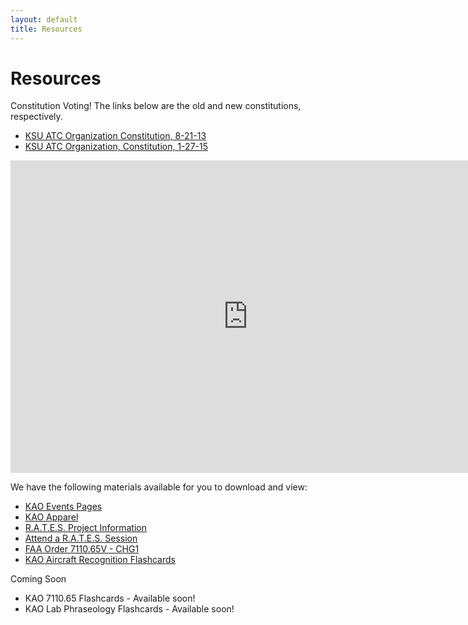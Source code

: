 ```yaml
---
layout: default
title: Resources
---
```

# Resources

Constitution Voting! The links below are the old and new constitutions, respectively.

- [KSU ATC Organization Constitution, 8-21-13](https://www.dropbox.com/s/74iuv9bf8z95pg9/KAO%20Constitution%20-%20Eff.%20Fall%202014.pdf)
- [KSU ATC Organization, Constitution, 1-27-15](https://www.dropbox.com/s/xnafgkd2lkajg5u/KAO%20Consitution%20-%20Eff.%20Spring%202015.pdf?dl=0)
<iframe src="https://docs.google.com/forms/d/1ZjGg7nlo7IeeZJjvxTzU2Ai4oenIdoW_Equ3QuqsPB0/viewform?embedded=true" width="760" height="500" frameborder="0" marginheight="0" marginwidth="0">Loading...</iframe>


We have the following materials available for you to download and view:

- [KAO Events Pages](/events/)
- [KAO Apparel](/apparel/)
- [R.A.T.E.S. Project Information](/rates/)
- [Attend a R.A.T.E.S. Session](/rates/signup/)
- [FAA Order 7110.65V - CHG1](http://www.faa.gov/documentlibrary/media/order/atc.pdf)
- [KAO Aircraft Recognition Flashcards](http://www.studyblue.com/#course/567687)


Coming Soon

- KAO 7110.65 Flashcards - Available soon!
- KAO Lab Phraseology Flashcards - Available soon!


